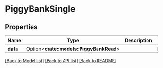 # PiggyBankSingle

## Properties

Name | Type | Description | Notes
------------ | ------------- | ------------- | -------------
**data** | Option<[**crate::models::PiggyBankRead**](PiggyBankRead.md)> |  | [optional]

[[Back to Model list]](../README.md#documentation-for-models) [[Back to API list]](../README.md#documentation-for-api-endpoints) [[Back to README]](../README.md)


